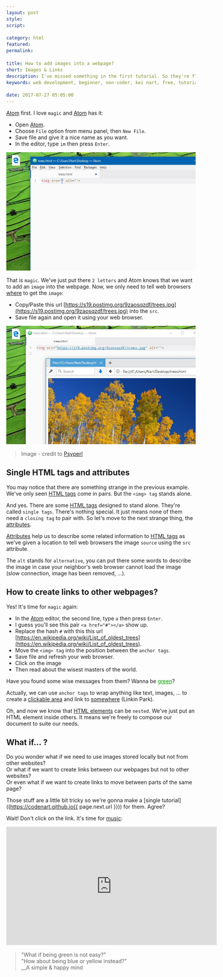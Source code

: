 ```yaml
---
layout: post
style:
script:

category: html
featured:
permalink:

title: How to add images into a webpage?
short: Images & Links
description: I've missed something in the first tutorial. So they're flying over here. <br>Adding images into your webpage, creating links. <br>And... see Atom in Action.
keywords: web development, beginner, non-coder, kei nart, free, tutorial, coding, programming, code nart, html, image, link

date: 2017-07-27 05:05:00
---
```


[Atom](https://codenart.github.io/begin/#how-to-have-fun-doing-a-boring-task)
first. I love `magic` and
[Atom](https://codenart.github.io/begin/#how-to-have-fun-doing-a-boring-task)
has it:

- Open [Atom](https://codenart.github.io/begin/#how-to-have-fun-doing-a-boring-task).
- Choose `File` option from menu panel, then `New File`.
- Save file and give it a nice name as you want.
- In the editor, type `im` then press `Enter`.

![](/images/html-1/atom.jpg)

That is `magic`. We've just put there `2 letters` and Atom knows that we want
to add an `image` into the webpage. Now, we only need to tell web browsers
[where](https://s19.postimg.org/9zaosqzdf/trees.jpg) to get the `image`:

- Copy/Paste this url [https://s19.postimg.org/9zaosqzdf/trees.jpg](https://s19.postimg.org/9zaosqzdf/trees.jpg)
into the `src`.
- Save file again and open it using your web browser.

![credit to Psyperl](/images/html-1/trees.jpg)

> Image - credit to [Psyperl](https://github.com/psyperl)

## Single HTML tags and attributes

You may notice that there are something strange in the previous example. We've
only seen [HTML tags](https://developer.mozilla.org/en/docs/Web/HTML/Element)
come in pairs. But the `<img> tag` stands alone.

And yes. There are some [HTML tags](https://developer.mozilla.org/en/docs/Web/HTML/Element)
designed to stand alone. They're called `single tags`. There's nothing special.
It just means none of them need a `closing tag` to pair with. So let's move to
the next strange thing, the [attributes](https://developer.mozilla.org/en-US/docs/Web/HTML/Attributes).

[Attributes](https://developer.mozilla.org/en-US/docs/Web/HTML/Attributes) help
us to describe some related information to
[HTML tags](https://developer.mozilla.org/en/docs/Web/HTML/Element) as we've
given a location to tell web browsers the image `source` using the `src`
attribute.

The `alt` stands for `alternative`, you can put there some words to describe the
image in case your neighbor's web browser cannot load the image (slow connection,
image has been removed, ...).

## How to create links to other webpages?

Yes! It's time for `magic` again:

- In the
[Atom](https://codenart.github.io/begin/#how-to-have-fun-doing-a-boring-task)
editor, the second line, type `a` then press `Enter`.
- I guess you'll see this pair `<a href="#"></a>` show up.
- Replace the hash `#` with this this url
[https://en.wikipedia.org/wiki/List_of_oldest_trees](https://en.wikipedia.org/wiki/List_of_oldest_trees).
- Move the `<img> tag` into the position between the `anchor tags`.
- Save file and refresh your web browser.
- Click on the image
- Then read about the wisest masters of the world.

<script src="https://gist.github.com/codenart/52baa4b077a7d30928c7019fdf357a7e.js"></script>

Have you found some wise messages from them? Wanna be
<a style="color: #009900" href="https://www.youtube.com/watch?v=rRZ-IxZ46ng">green</a>?

Actually, we can use `anchor tags` to wrap anything like text, images, ... to
create a [clickable area](https://www.youtube.com/watch?v=zsCD5XCu6CM) and link to
[somewhere](https://www.youtube.com/watch?v=zsCD5XCu6CM) (Linkin Park).

Oh, and now we know that
[HTML elements](https://developer.mozilla.org/en/docs/Web/HTML/Element) can be
`nested`. We've just put an HTML element inside others. It means we're freely to
compose our document to suite our needs.

## What if... ?

Do you wonder what if we need to use images stored locally but not from other websites?  
Or what if we want to create links between our webpages but not to other websites?  
Or even what if we want to create links to move between parts of the same page?

Those stuff are a little bit tricky so we're gonna make a
[single tutorial]((https://codenart.github.io{{ page.next.url }})) for them. Agree?

Wait! Don't click on the link. It's time for
[music](https://www.youtube.com/watch?v=rRZ-IxZ46ng):

<div class="video">
   <iframe width="560" height="315"
           src="https://www.youtube.com/embed/rRZ-IxZ46ng"
           frameborder="0" allowfullscreen>
   </iframe>
</div>

> "What if being green is not easy?"  
> "How about being blue or yellow instead?"  
> __A simple & happy mind

